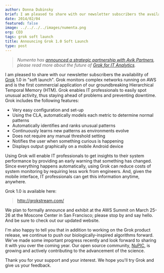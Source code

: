 ```yaml
---
author: Donna Dubinsky
brief: I am pleased to share with our newsletter subscribers the availability of Grok Amazon Web Services (AWS) Marketplace. Grok monitors complex networks running
date: 2014/02/04
featured: false
image: ../../../../images/numenta.png
org: CEO
tags: grok soft launch
title: Announcing Grok 1.0 Soft Launch
type: post
---
```


> *Numenta has [announced a strategic partnership with Avik
  Partners](/press/2015/08/19/numenta-announces-licensing-of-grok-for-it-to-avik-partners/),
  please read more about the future of
  [Grok for IT Analytics](http://grokstream.com).*

I am pleased to share with our newsletter subscribers the availability
of [Grok](http://grokstream.com) 1.0 in "soft launch". Grok monitors complex
networks running on AWS and is the first commercial application of our
groundbreaking Hierarchical Temporal Memory (HTM). Grok enables IT professionals
to easily spot unusual activity, thus staying ahead of problems and preventing
downtime. Grok includes the following features:  

* Very easy configuration and set-up
* Using the CLA, automatically models each metric to determine normal patterns
* Automatically identifies and ranks unusual patterns
* Continuously learns new patterns as environments evolve
* Does not require any manual threshold setting
* Notifies the user when something curious is happening
* Displays output graphically on a mobile Android device

Using Grok will enable IT professionals to get insights to their system
performance by providing an early warning that something has changed.
Since everything happens automatically, using Grok can reduce costs of system
monitoring by requiring less work from engineers. And, given the mobile
interface, IT professionals can get this information anytime, anywhere.

Grok 1.0 is available here:

> http://grokstream.com/

We plan to formally announce and exhibit at the AWS Summit on March 25-26 at the
Moscone Center in San Francisco; please stop by and say hello. And be sure
to check out our updated website.

I'm also happy to tell you that in addition to working on the Grok product
release, we continue to push our biologically-inspired algorithms forward.
We've made some important progress recently and look forward to sharing it
with you over the coming year. Our open source community,
<a href="http://numenta.org/">NuPIC</a>, is growing and actively contributing to
the advancement of the science.

Thank you for your support and your interest. We hope you'll try
Grok and give us your feedback.
